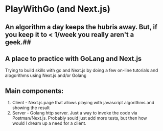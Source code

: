 # PlayWithGo (and Next.js) #

## An algorithm a day keeps the hubris away.  But, if you keep it to < 1/week you really aren't a geek.##

## A place to practice with GoLang and Next.js ##

Trying to build skills with go and Next.js by doing a few on-line tutorials and alogorithms using Next.js and/or Golang

## Main components: ##

1. Client - Next.js page that allows playing with javascript algorithms and showing the result
2. Server - Golang http server.  Just a way to invoke the code via Postman/Next.js.  Probably sould just add more tests, but then how would I dream up a need for a client.

